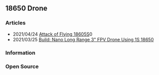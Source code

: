 ## 18650 Drone



### Articles
- 2021/04/24 [Attack of Flying 18605S](https://hackaday.com/2021/03/03/attack-of-the-flying-18650s/)0
- 2021/03/25 [Build: Nano Long Range 3" FPV Drone Using 1S 18650](https://oscarliang.com/nano-long-range-build/)


### Information



### Open Source


